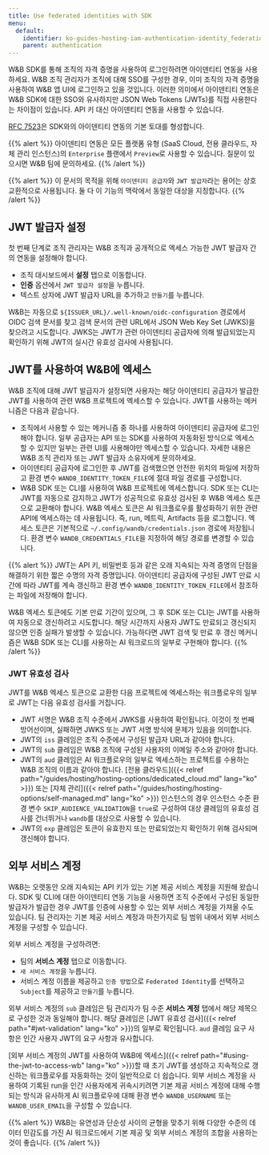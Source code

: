 ```yaml
---
title: Use federated identities with SDK
menu:
  default:
    identifier: ko-guides-hosting-iam-authentication-identity_federation
    parent: authentication
---
```


W&B SDK를 통해 조직의 자격 증명을 사용하여 로그인하려면 아이덴티티 연동을 사용하세요. W&B 조직 관리자가 조직에 대해 SSO를 구성한 경우, 이미 조직의 자격 증명을 사용하여 W&B 앱 UI에 로그인하고 있을 것입니다. 이러한 의미에서 아이덴티티 연동은 W&B SDK에 대한 SSO와 유사하지만 JSON Web Tokens (JWTs)를 직접 사용한다는 차이점이 있습니다. API 키 대신 아이덴티티 연동을 사용할 수 있습니다.

[RFC 7523](https://datatracker.ietf.org/doc/html/rfc7523)은 SDK와의 아이덴티티 연동의 기본 토대를 형성합니다.

{{% alert %}}
아이덴티티 연동은 모든 플랫폼 유형 (SaaS Cloud, 전용 클라우드, 자체 관리 인스턴스)의 `Enterprise` 플랜에서 `Preview`로 사용할 수 있습니다. 질문이 있으시면 W&B 팀에 문의하세요.
{{% /alert %}}

{{% alert %}}
이 문서의 목적을 위해 `아이덴티티 공급자`와 `JWT 발급자`라는 용어는 상호 교환적으로 사용됩니다. 둘 다 이 기능의 맥락에서 동일한 대상을 지칭합니다.
{{% /alert %}}

## JWT 발급자 설정

첫 번째 단계로 조직 관리자는 W&B 조직과 공개적으로 엑세스 가능한 JWT 발급자 간의 연동을 설정해야 합니다.

* 조직 대시보드에서 **설정** 탭으로 이동합니다.
* **인증** 옵션에서 `JWT 발급자 설정`을 누릅니다.
* 텍스트 상자에 JWT 발급자 URL을 추가하고 `만들기`를 누릅니다.

W&B는 자동으로 `${ISSUER_URL}/.well-known/oidc-configuration` 경로에서 OIDC 검색 문서를 찾고 검색 문서의 관련 URL에서 JSON Web Key Set (JWKS)을 찾으려고 시도합니다. JWKS는 JWT가 관련 아이덴티티 공급자에 의해 발급되었는지 확인하기 위해 JWT의 실시간 유효성 검사에 사용됩니다.

## JWT를 사용하여 W&B에 엑세스

W&B 조직에 대해 JWT 발급자가 설정되면 사용자는 해당 아이덴티티 공급자가 발급한 JWT를 사용하여 관련 W&B 프로젝트에 엑세스할 수 있습니다. JWT를 사용하는 메커니즘은 다음과 같습니다.

* 조직에서 사용할 수 있는 메커니즘 중 하나를 사용하여 아이덴티티 공급자에 로그인해야 합니다. 일부 공급자는 API 또는 SDK를 사용하여 자동화된 방식으로 엑세스할 수 있지만 일부는 관련 UI를 사용해야만 엑세스할 수 있습니다. 자세한 내용은 W&B 조직 관리자 또는 JWT 발급자 소유자에게 문의하세요.
* 아이덴티티 공급자에 로그인한 후 JWT를 검색했으면 안전한 위치의 파일에 저장하고 환경 변수 `WANDB_IDENTITY_TOKEN_FILE`에 절대 파일 경로를 구성합니다.
* W&B SDK 또는 CLI를 사용하여 W&B 프로젝트에 엑세스합니다. SDK 또는 CLI는 JWT를 자동으로 감지하고 JWT가 성공적으로 유효성 검사된 후 W&B 엑세스 토큰으로 교환해야 합니다. W&B 엑세스 토큰은 AI 워크플로우를 활성화하기 위한 관련 API에 엑세스하는 데 사용됩니다. 즉, run, 메트릭, Artifacts 등을 로그합니다. 엑세스 토큰은 기본적으로 `~/.config/wandb/credentials.json` 경로에 저장됩니다. 환경 변수 `WANDB_CREDENTIALS_FILE`을 지정하여 해당 경로를 변경할 수 있습니다.

{{% alert %}}
JWT는 API 키, 비밀번호 등과 같은 오래 지속되는 자격 증명의 단점을 해결하기 위한 짧은 수명의 자격 증명입니다. 아이덴티티 공급자에 구성된 JWT 만료 시간에 따라 JWT를 계속 갱신하고 환경 변수 `WANDB_IDENTITY_TOKEN_FILE`에서 참조하는 파일에 저장해야 합니다.

W&B 엑세스 토큰에도 기본 만료 기간이 있으며, 그 후 SDK 또는 CLI는 JWT를 사용하여 자동으로 갱신하려고 시도합니다. 해당 시간까지 사용자 JWT도 만료되고 갱신되지 않으면 인증 실패가 발생할 수 있습니다. 가능하다면 JWT 검색 및 만료 후 갱신 메커니즘은 W&B SDK 또는 CLI를 사용하는 AI 워크로드의 일부로 구현해야 합니다.
{{% /alert %}}

### JWT 유효성 검사

JWT를 W&B 엑세스 토큰으로 교환한 다음 프로젝트에 엑세스하는 워크플로우의 일부로 JWT는 다음 유효성 검사를 거칩니다.

* JWT 서명은 W&B 조직 수준에서 JWKS를 사용하여 확인됩니다. 이것이 첫 번째 방어선이며, 실패하면 JWKS 또는 JWT 서명 방식에 문제가 있음을 의미합니다.
* JWT의 `iss` 클레임은 조직 수준에서 구성된 발급자 URL과 같아야 합니다.
* JWT의 `sub` 클레임은 W&B 조직에 구성된 사용자의 이메일 주소와 같아야 합니다.
* JWT의 `aud` 클레임은 AI 워크플로우의 일부로 엑세스하는 프로젝트를 수용하는 W&B 조직의 이름과 같아야 합니다. [전용 클라우드]({{< relref path="/guides/hosting/hosting-options/dedicated_cloud.md" lang="ko" >}}) 또는 [자체 관리]({{< relref path="/guides/hosting/hosting-options/self-managed.md" lang="ko" >}}) 인스턴스의 경우 인스턴스 수준 환경 변수 `SKIP_AUDIENCE_VALIDATION`을 `true`로 구성하여 대상 클레임의 유효성 검사를 건너뛰거나 `wandb`를 대상으로 사용할 수 있습니다.
* JWT의 `exp` 클레임은 토큰이 유효한지 또는 만료되었는지 확인하기 위해 검사되며 갱신해야 합니다.

## 외부 서비스 계정

W&B는 오랫동안 오래 지속되는 API 키가 있는 기본 제공 서비스 계정을 지원해 왔습니다. SDK 및 CLI에 대한 아이덴티티 연동 기능을 사용하면 조직 수준에서 구성된 동일한 발급자가 발급한 경우 JWT를 인증에 사용할 수 있는 외부 서비스 계정을 가져올 수도 있습니다. 팀 관리자는 기본 제공 서비스 계정과 마찬가지로 팀 범위 내에서 외부 서비스 계정을 구성할 수 있습니다.

외부 서비스 계정을 구성하려면:

* 팀의 **서비스 계정** 탭으로 이동합니다.
* `새 서비스 계정`을 누릅니다.
* 서비스 계정 이름을 제공하고 `인증 방법`으로 `Federated Identity`를 선택하고 `Subject`를 제공하고 `만들기`를 누릅니다.

외부 서비스 계정의 `sub` 클레임은 팀 관리자가 팀 수준 **서비스 계정** 탭에서 해당 제목으로 구성한 것과 동일해야 합니다. 해당 클레임은 [JWT 유효성 검사]({{< relref path="#jwt-validation" lang="ko" >}})의 일부로 확인됩니다. `aud` 클레임 요구 사항은 인간 사용자 JWT의 요구 사항과 유사합니다.

[외부 서비스 계정의 JWT를 사용하여 W&B에 엑세스]({{< relref path="#using-the-jwt-to-access-wb" lang="ko" >}})할 때 초기 JWT를 생성하고 지속적으로 갱신하는 워크플로우를 자동화하는 것이 일반적으로 더 쉽습니다. 외부 서비스 계정을 사용하여 기록된 run을 인간 사용자에게 귀속시키려면 기본 제공 서비스 계정에 대해 수행되는 방식과 유사하게 AI 워크플로우에 대해 환경 변수 `WANDB_USERNAME` 또는 `WANDB_USER_EMAIL`을 구성할 수 있습니다.

{{% alert %}}
W&B는 유연성과 단순성 사이의 균형을 맞추기 위해 다양한 수준의 데이터 민감도를 가진 AI 워크로드에서 기본 제공 및 외부 서비스 계정의 조합을 사용하는 것이 좋습니다.
{{% /alert %}}
